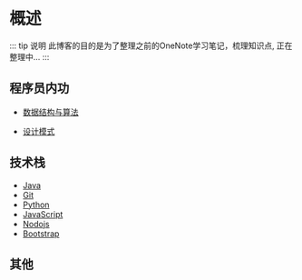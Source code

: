 # 概述

::: tip 说明
此博客的目的是为了整理之前的OneNote学习笔记，梳理知识点,
正在整理中...
:::

## 程序员内功

- [数据结构与算法](./datastru-algs/)
<!-- - [计算机网络](./temp/) -->
<!-- - [编程思想](./temp/) -->
- [设计模式](./design-patterns/)

## 技术栈
- [Java](./java/)
- [Git](./git/)
- [Python](./python/)
- [JavaScript](./temp/)
- [Nodojs](./temp/)
- [Bootstrap](/bootstrap/1_Bootstrap-Introduction.html)

## 其他



